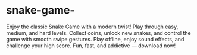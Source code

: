 # snake-game-
Enjoy the classic Snake Game with a modern twist! Play through easy, medium, and hard levels. Collect coins, unlock new snakes, and control the game with smooth swipe gestures. Play offline, enjoy sound effects, and challenge your high score. Fun, fast, and addictive — download now!
